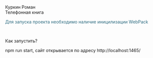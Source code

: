 <p>Куркин Роман<br />Телефонная книга</p>
<p style="color: #2e6c80;">Для запуска проекта необходимо наличие иницилизации WebPack</p>

<p>&nbsp;<p>
<p>Как запустить?&nbsp;</p>

<p>npm run start, сайт открывается по адресу http://localhost:1465/</p>
